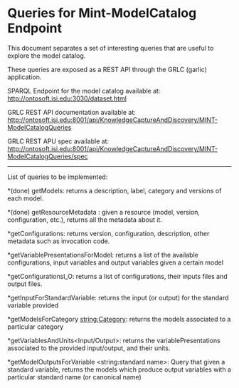 # Queries for Mint-ModelCatalog Endpoint

This document separates a set of interesting queries that are useful to explore the model catalog.

These queries are exposed as a REST API through the GRLC (garlic) application.

SPARQL Endpoint for the model catalog available at: http://ontosoft.isi.edu:3030/dataset.html

GRLC REST API documentation available at: http://ontosoft.isi.edu:8001/api/KnowledgeCaptureAndDiscovery/MINT-ModelCatalogQueries

GRLC REST APU spec available at: http://ontosoft.isi.edu:8001/api/KnowledgeCaptureAndDiscovery/MINT-ModelCatalogQueries/spec




-----------------

List of queries to be implemented:

*(done) getModels: returns a description, label, category and versions of each model.
    
*(done) getResourceMetadata <URI>: given a resource (model, version, configuration, etc.), returns all the metadata about it.

*getConfigurations: returns version, configuration, description, other metadata such as invocation code.
        
*getVariablePresentationsForModel<Model>: returns a list of the available configurations, input variables and output variables given a certain model

*getConfigurationsI_O: returns a list of configurations, their inputs files and output files.
    
*getInputForStandardVariable<Variable>: returns the input (or output) for the standard variable provided 
    
*getModelsForCategory <string:Category>: returns the models associated to a particular category

*getVariablesAndUnits<Input/Output>: returns the variablePresentations associated to the provided input/output, and their units.
    
*getModelOutputsForVariable <string:standard name>: Query that given a standard variable, returns the models which produce output variables with a particular standard name (or canonical name)


